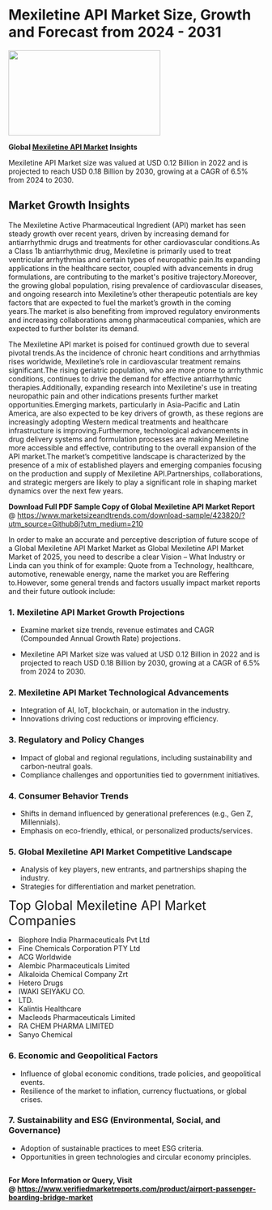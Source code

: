 <H1>Mexiletine API Market Size, Growth and Forecast from 2024 - 2031</H1><img class="aligncenter size-medium wp-image-584254" src="https://thirdeyenews.in/wp-content/uploads/2024/09/Global-Market-Research-300x168.jpeg" alt="" width="300" height="168" /><p><strong>Global&nbsp;<a href="https://www.marketsizeandtrends.com/download-sample/423820/?utm_source=Github8j?utm_medium=210">Mexiletine API Market</a> Insights</strong></p><p>Mexiletine API Market size was valued at USD 0.12 Billion in 2022 and is projected to reach USD 0.18 Billion by 2030, growing at a CAGR of 6.5% from 2024 to 2030.</p><p><h2>Market Growth Insights</h2> <p>The Mexiletine Active Pharmaceutical Ingredient (API) market has seen steady growth over recent years, driven by increasing demand for antiarrhythmic drugs and treatments for other cardiovascular conditions.As a Class 1b antiarrhythmic drug, Mexiletine is primarily used to treat ventricular arrhythmias and certain types of neuropathic pain.Its expanding applications in the healthcare sector, coupled with advancements in drug formulations, are contributing to the market's positive trajectory.Moreover, the growing global population, rising prevalence of cardiovascular diseases, and ongoing research into Mexiletine’s other therapeutic potentials are key factors that are expected to fuel the market’s growth in the coming years.The market is also benefiting from improved regulatory environments and increasing collaborations among pharmaceutical companies, which are expected to further bolster its demand.</p> <p>The Mexiletine API market is poised for continued growth due to several pivotal trends.As the incidence of chronic heart conditions and arrhythmias rises worldwide, Mexiletine’s role in cardiovascular treatment remains significant.The rising geriatric population, who are more prone to arrhythmic conditions, continues to drive the demand for effective antiarrhythmic therapies.Additionally, expanding research into Mexiletine's use in treating neuropathic pain and other indications presents further market opportunities.Emerging markets, particularly in Asia-Pacific and Latin America, are also expected to be key drivers of growth, as these regions are increasingly adopting Western medical treatments and healthcare infrastructure is improving.Furthermore, technological advancements in drug delivery systems and formulation processes are making Mexiletine more accessible and effective, contributing to the overall expansion of the API market.The market’s competitive landscape is characterized by the presence of a mix of established players and emerging companies focusing on the production and supply of Mexiletine API.Partnerships, collaborations, and strategic mergers are likely to play a significant role in shaping market dynamics over the next few years.<p><span class=""><strong>Download Full PDF Sample Copy of Global Mexiletine API Market Report</strong> @ <a href="https://www.marketsizeandtrends.com/download-sample/423820/?utm_source=Github8j?utm_medium=210" target="_blank">https://www.marketsizeandtrends.com/download-sample/423820/?utm_source=Github8j?utm_medium=210</a></span></p><p>In order to make an accurate and perceptive description of future scope of a Global&nbsp;Mexiletine API Market Market as Global&nbsp;Mexiletine API Market Market of 2025, you need to describe a clear Vision &ndash; What Industry or Linda can you think of for example: Quote from a Technology, healthcare, automotive, renewable energy, name the market you are Reffering to.However, some general trends and factors usually impact market reports and their future outlook include:</p><h3>1.&nbsp;<strong>Mexiletine API Market Growth Projections</strong></h3><ul><li>Examine market size trends, revenue estimates and CAGR (Compounded Annual Growth Rate) projections.</li><li><p>Mexiletine API Market size was valued at USD 0.12 Billion in 2022 and is projected to reach USD 0.18 Billion by 2030, growing at a CAGR of 6.5% from 2024 to 2030.</p></li></ul><h3>2.&nbsp;<strong>Mexiletine API Market Technological Advancements</strong></h3><ul><li>Integration of AI, IoT, blockchain, or automation in the industry.</li><li>Innovations driving cost reductions or improving efficiency.</li></ul><h3>3.&nbsp;<strong>Regulatory and Policy Changes</strong></h3><ul><li>Impact of global and regional regulations, including sustainability and carbon-neutral goals.</li><li>Compliance challenges and opportunities tied to government initiatives.</li></ul><h3>4.&nbsp;<strong>Consumer Behavior Trends</strong></h3><ul><li>Shifts in demand influenced by generational preferences (e.g., Gen Z, Millennials).</li><li>Emphasis on eco-friendly, ethical, or personalized products/services.</li></ul><h3>5.&nbsp;<strong>Global Mexiletine API Market Competitive Landscape</strong></h3><ul><li>Analysis of key players, new entrants, and partnerships shaping the industry.</li><li>Strategies for differentiation and market penetration.</li></ul><p data-pm-slice="1 1 []"><span style="color: inherit; font-family: inherit; font-size: 25px;">Top Global Mexiletine API Market Companies</span></p><div class="" data-test-id=""><p><li>Biophore India Pharmaceuticals Pvt Ltd</li><li> Fine Chemicals Corporation PTY Ltd</li><li> ACG Worldwide</li><li> Alembic Pharmaceuticals Limited</li><li> Alkaloida Chemical Company Zrt</li><li> Hetero Drugs</li><li> IWAKI SEIYAKU CO.</li><li> LTD.</li><li> Kalintis Healthcare</li><li> Macleods Pharmaceuticals Limited</li><li> RA CHEM PHARMA LIMITED</li><li> Sanyo Chemical</li></p></div><h3>6.&nbsp;<strong>Economic and Geopolitical Factors</strong></h3><ul><li>Influence of global economic conditions, trade policies, and geopolitical events.</li><li>Resilience of the market to inflation, currency fluctuations, or global crises.</li></ul><h3>7.&nbsp;<strong>Sustainability and ESG (Environmental, Social, and Governance)</strong></h3><ul><li>Adoption of sustainable practices to meet ESG criteria.</li><li>Opportunities in green technologies and circular economy principles.</li></ul><h2><strong style="font-size: 14px;">For More Information or Query, Visit @&nbsp;</strong><a style="background-color: #ffffff; font-size: 14px;" href="https://www.marketsizeandtrends.com/report/mexiletine-api-market/" target="_blank">https://www.verifiedmarketreports.com/product/airport-passenger-boarding-bridge-market</a></h2>